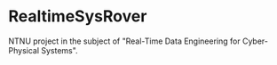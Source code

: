 # RealtimeSysRover
NTNU project in the subject of "Real-Time Data Engineering for Cyber-Physical Systems".
